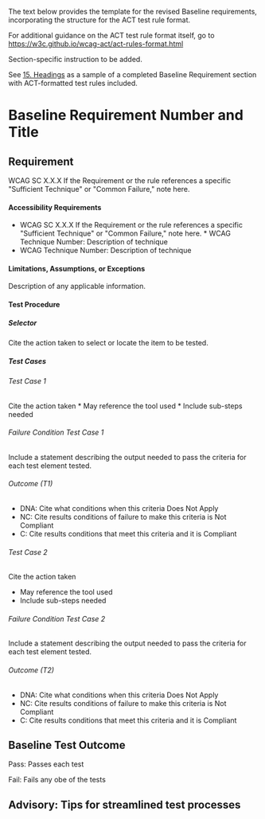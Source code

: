 The text below provides the template for the revised Baseline requirements, incorporating the structure for the ACT test rule format.

For additional guidance on the ACT test rule format itself, go to <https://w3c.github.io/wcag-act/act-rules-format.html>

Section-specific instruction to be added.

See [15. Headings](docs/15Headings.md) as a sample of a completed Baseline Requirement section with ACT-formatted test rules included.

# Baseline Requirement Number and Title
## Requirement
WCAG SC X.X.X 
If the Requirement or the rule references a specific "Sufficient Technique" or "Common Failure," note here.

#### Accessibility Requirements
*	WCAG SC X.X.X
If the Requirement or the rule references a specific "Sufficient Technique" or "Common Failure," note here.
* WCAG Technique Number: Description of technique
* WCAG Technique Number: Description of technique

#### Limitations, Assumptions, or Exceptions
Description of any applicable information.

#### Test Procedure
##### Selector 
Cite the action taken to select or locate the item to be tested.

##### Test Cases
###### Test Case 1
Cite the action taken 
* May reference the tool used
* Include sub-steps needed 

###### Failure Condition Test Case 1 
Include a statement describing the output needed to pass the criteria for each test element tested.

###### Outcome (T1)
* DNA: Cite what conditions when this criteria Does Not Apply 
* NC: Cite results conditions of failure to make this criteria is Not Compliant
* C: Cite results conditions that meet this criteria and it is Compliant 

###### Test Case 2
Cite the action taken 
* May reference the tool used
* Include sub-steps needed 

###### Failure Condition Test Case 2 
Include a statement describing the output needed to pass the criteria for each test element tested.

###### Outcome (T2)
* DNA: Cite what conditions when this criteria Does Not Apply 
* NC: Cite results conditions of failure to make this criteria is Not Compliant
* C: Cite results conditions that meet this criteria and it is Compliant 

## Baseline Test Outcome
Pass: Passes each test 

Fail: Fails any obe of the tests

## Advisory: Tips for streamlined test processes
